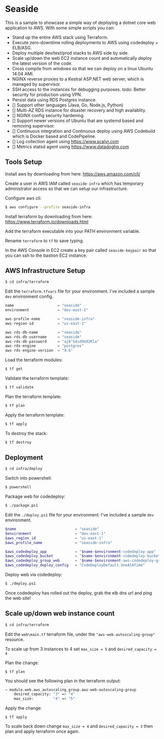 # Seaside

This is a sample to showcase a simple way of deploying a dotnet core web application to AWS. With some simple scripts you can:

- Stand up the entire AWS stack using Terraform.
- Execute zero-downtime rolling deployments to AWS using codedeploy + ELB/ASG.
- Deploy multiple dev/test/prod stacks to AWS side by side.
- Scale up/down the web EC2 instance count and automatically deploy the latest version of the code.
- Cross compile from windows so that we can deploy on a linux Ubuntu 14.04 AMI.
- NGINX reverse proxies to a Kestral ASP.NET web server, which is managed by supervisor.
- SSH access to the instances for debugging purposes. todo: Better security for production using VPN.
- Persist data using RDS Postgres instance.
- [] Support other languages (Java, Go, Node.js, Python)
- [] Multi-AZ RDS instance for disaster recovery and high availablity.
- [] NGINX config security hardening.
- [] Support newer versions of Ubuntu that are systemd based and removing supervisor.
- [] Continuous integration and Continuous deploy using AWS Codebuild which is Docker based and CodePipeline.
- [] Log collection agent using https://www.scalyr.com
- [] Metrics statsd agent using https://www.datadoghq.com

## Tools Setup

Install aws by downloading from here: https://aws.amazon.com/cli/

Create a user in AWS IAM called `seaside-infra` which has temporary administrator access so that we can setup our infrastructure. 

Configure aws cli: 

````sh
$ aws configure --profile seaside-infra
````

Install terraform by downloading from here: https://www.terraform.io/downloads.html

Add the terraform executable into your PATH environment variable. 

Rename `terraform` to `tf` to save typing.

In the AWS Console in EC2 create a key pair called `seaside-keypair` so that you can ssh to the bastion EC2 instance.

## AWS Infrastructure Setup

````sh
$ cd infra/terraform
````

Edit the `terraform.tfvars` file for your environment. I've included a sample `dev` environment config.

````tf
name                    = "seaside"
environment             = "dev-east-1"

aws-profile-name        = "seaside-infra"
aws-region-id           = "us-east-1"

aws-rds-db-name         = "seaside"
aws-rds-db-username     = "seaside"
aws-rds-db-password     = "aj8^54sd9$92Kla"
aws-rds-engine          = "postgres"
aws-rds-engine-version  = "9.6"

````

Load the terraform modules:

````sh
$ tf get
````

Validate the terraform template:

````sh
$ tf validate
````

Plan the terraform template:

````sh
$ tf plan
````

Apply the terraform template:

````sh
$ tf apply
````

To destroy the stack:

````sh
$ tf destroy
````

## Deployment

````sh
$ cd infra/deploy
````

Switch into powershell:

````sh
$ powershell
````

Package web for codedeploy:

````sh
$ ./package.ps1
````

Edit the `./deploy.ps1` file for your environment. I've included a sample `dev` environment.

````powershell
$name                           = "seaside"
$environment                    = "dev-east-1"
$aws_region_id                  = "us-east-1"
$aws_profile_name               = "seaside-infra"

$aws_codedeploy_app             = "$name-$environment-codedeploy-app"
$aws_codedeploy_bucket          = "$name-$environment-codedeploy-bucket"
$aws_codedeploy_group_web       = "$name-$environment-aws-codedeploy-group-web"
$aws_codedeploy_deploy_config   = "CodeDeployDefault.OneAtATime"

````

Deploy web via codedeploy:

````sh
$ ./deploy.ps1
````

Once codedeploy has rolled out the deploy, grab the elb dns url and ping the web site!

## Scale up/down web instance count

````sh
$ cd infra/terraform
````

Edit the `web\main.tf` terraform file, under the `"aws-web-autoscaling-group"` resource.

To scale up from 3 instances to 4 set `max_size = 5` and `desired_capacity = 4`

Plan the change:

````
$ tf plan
````

You should see the following plan in the terraform output:

````sh
~ module.web.aws_autoscaling_group.aws-web-autoscaling-group
    desired_capacity: "3" => "4"
    max_size:         "4" => "5"
````

Apply the change:

````
$ tf apply
````

To scale back down change `max_size = 4` and `desired_capacity = 3` then plan and apply terraform once again.

